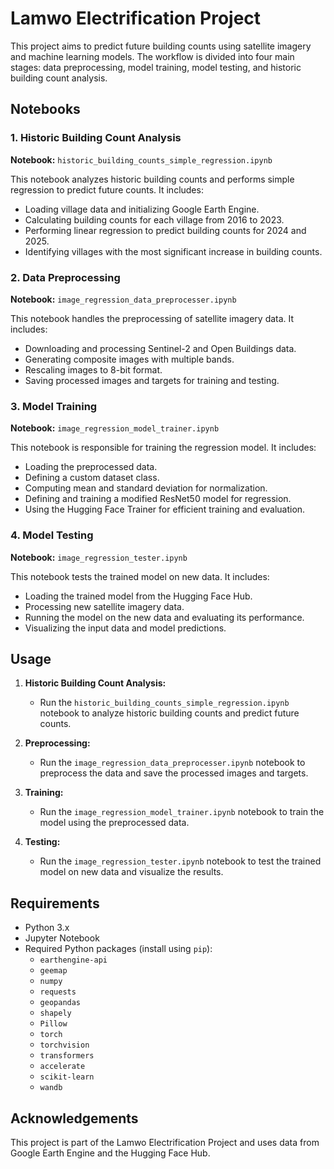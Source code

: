 # Lamwo Electrification Project

This project aims to predict future building counts using satellite imagery and machine learning models. The workflow is divided into four main stages: data preprocessing, model training, model testing, and historic building count analysis.

## Notebooks

### 1. Historic Building Count Analysis

**Notebook:** `historic_building_counts_simple_regression.ipynb`

This notebook analyzes historic building counts and performs simple regression to predict future counts. It includes:
- Loading village data and initializing Google Earth Engine.
- Calculating building counts for each village from 2016 to 2023.
- Performing linear regression to predict building counts for 2024 and 2025.
- Identifying villages with the most significant increase in building counts.

### 2. Data Preprocessing

**Notebook:** `image_regression_data_preprocesser.ipynb`

This notebook handles the preprocessing of satellite imagery data. It includes:
- Downloading and processing Sentinel-2 and Open Buildings data.
- Generating composite images with multiple bands.
- Rescaling images to 8-bit format.
- Saving processed images and targets for training and testing.

### 3. Model Training

**Notebook:** `image_regression_model_trainer.ipynb`

This notebook is responsible for training the regression model. It includes:
- Loading the preprocessed data.
- Defining a custom dataset class.
- Computing mean and standard deviation for normalization.
- Defining and training a modified ResNet50 model for regression.
- Using the Hugging Face Trainer for efficient training and evaluation.

### 4. Model Testing

**Notebook:** `image_regression_tester.ipynb`

This notebook tests the trained model on new data. It includes:
- Loading the trained model from the Hugging Face Hub.
- Processing new satellite imagery data.
- Running the model on the new data and evaluating its performance.
- Visualizing the input data and model predictions.

## Usage

1. **Historic Building Count Analysis:**
   - Run the `historic_building_counts_simple_regression.ipynb` notebook to analyze historic building counts and predict future counts.

2. **Preprocessing:**
   - Run the `image_regression_data_preprocesser.ipynb` notebook to preprocess the data and save the processed images and targets.

3. **Training:**
   - Run the `image_regression_model_trainer.ipynb` notebook to train the model using the preprocessed data.

4. **Testing:**
   - Run the `image_regression_tester.ipynb` notebook to test the trained model on new data and visualize the results.

## Requirements

- Python 3.x
- Jupyter Notebook
- Required Python packages (install using `pip`):
  - `earthengine-api`
  - `geemap`
  - `numpy`
  - `requests`
  - `geopandas`
  - `shapely`
  - `Pillow`
  - `torch`
  - `torchvision`
  - `transformers`
  - `accelerate`
  - `scikit-learn`
  - `wandb`

## Acknowledgements

This project is part of the Lamwo Electrification Project and uses data from Google Earth Engine and the Hugging Face Hub.

